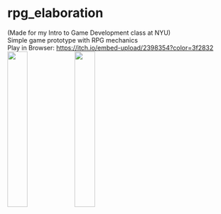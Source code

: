 # rpg_elaboration
 (Made for my Intro to Game Development class at NYU)\
 Simple game prototype with RPG mechanics\
Play in Browser: https://itch.io/embed-upload/2398354?color=3f2832 \
<img src="/screenshots/screenshot1.png" width="30%"><img src="/screenshots/screenshot2.png" width="30%">
